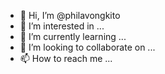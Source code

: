 - 👋 Hi, I’m @philavongkito
- 👀 I’m interested in ...
- 🌱 I’m currently learning ...
- 💞️ I’m looking to collaborate on ...
- 📫 How to reach me ...

<!---
philavongkito/philavongkito is a ✨ special ✨ repository because its `README.md` (this file) appears on your GitHub profile.
You can click the Preview link to take a look at your changes.
--->
